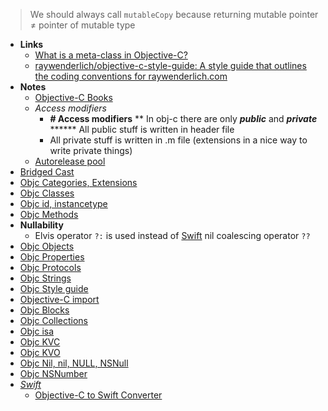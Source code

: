 > We should always call `mutableCopy` because returning mutable pointer ≠ pointer of mutable type

- **Links**
	- [What is a meta-class in Objective-C?](https://www.cocoawithlove.com/2010/01/what-is-meta-class-in-objective-c.html)
	- [raywenderlich/objective-c-style-guide: A style guide that outlines the coding conventions for raywenderlich.com](https://github.com/raywenderlich/objective-c-style-guide)
- **Notes**
	- [Objective-C Books](Objective-C%20Books.md)
	- *Access modifiers*
		- **# Access modifiers**   ** In obj-c there are only ***public*** and ***private***  ****** All public stuff is written in header file
		- All private stuff is written in .m file (extensions in a nice way to write private things)
	- [Autorelease pool](Objective-C/Autorelease%20pool.md)
- [Bridged Cast](Objective-C/Bridged%20Cast.md)
- [Objc Categories, Extensions](Objective-C/Objc%20Categories,%20Extensions.md)
- [Objc Classes](Objective-C/Objc%20Classes.md)
- [Objc id, instancetype](Objective-C/Objc%20id,%20instancetype.md)
- [Objc Methods](Objective-C/Objc%20Methods.md)
- **Nullability**
	- Elvis operator `?:` is used instead of [Swift](Swift.md) nil coalescing operator `??` 
- [Objc Objects](Objective-C/Objc%20Objects.md)
- [Objc Properties](Objective-C/Objc%20Properties.md)
- [Objc Protocols](Objective-C/Objc%20Protocols.md)
- [Objc Strings](Objective-C/Objc%20Strings.md)
- [Objc Style guide](Objective-C/Objc%20Style%20guide.md)
- [Objective-C import](Objective-C/Objective-C%20import.md)
- [Objc Blocks](Objective-C/Objc%20Blocks.md)
- [Objc Collections](Objective-C/Objc%20Collections.md)
- [Objc isa](Objective-C/Objc%20isa.md)
- [Objc KVC](Objective-C/Objc%20KVC.md)
- [Objc KVO](Objective-C/Objc%20KVO.md)
- [Objc Nil, nil, NULL, NSNull](Objective-C/Objc%20Nil,%20nil,%20NULL,%20NSNull.md)
- [Objc NSNumber](Objective-C/Objc%20NSNumber.md)
- *[Swift](Swift.md)*
	- [Objective-C to Swift Converter](https://swiftify.com/converter/code/) 
